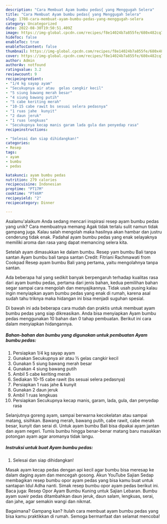 ```yaml
---
description: "Cara Membuat Ayam bumbu pedas{ yang Menggugah Selera"
title: "Cara Membuat Ayam bumbu pedas{ yang Menggugah Selera"
slug: 1708-cara-membuat-ayam-bumbu-pedas-yang-menggugah-selera
category: Uncategorized
date: 2022-08-30T19:50:51.409Z
image: https://img-global.cpcdn.com/recipes/f8e14024b7a855fe/680x482cq70/ayam-bumbu-pedas-foto-resep-utama.jpg
hideToc: false
enableToc: true
enableTocContent: false
thumbnail: https://img-global.cpcdn.com/recipes/f8e14024b7a855fe/680x482cq70/ayam-bumbu-pedas-foto-resep-utama.jpg
cover: https://img-global.cpcdn.com/recipes/f8e14024b7a855fe/680x482cq70/ayam-bumbu-pedas-foto-resep-utama.jpg
author: Admin
authorAv: notfound
ratingvalue: 3.2
reviewcount: 9
recipeingredient:
- "1/4 kg sayap ayam"
- "Secukupnya air atau  gelas cangkir kecil"
- "5 siung bawang merah besar"
- "4 siung bawang putih"
- "5 cabe keriting merah"
- "10-15 cabe rawit bs sesuai selera pedasnya"
- "1 ruas jahe  kunyit"
- "2 daun jeruk"
- "1 ruas lengkuas"
- "Secukupnya kecap manis garam lada gula dan penyedap rasa"
recipeinstructions:

- "Selesai dan siap dihidangkan!"
categories:
- Resep
tags:
- ayam
- bumbu
- pedas

katakunci: ayam bumbu pedas 
nutrition: 279 calories
recipecuisine: Indonesian
preptime: "PT17M"
cooktime: "PT46M"
recipeyield: "2"
recipecategory: Dinner

---
```



Asalamu'alaikum Anda sedang mencari inspirasi resep ayam bumbu pedas yang unik? Cara membuatnya memang Agak tidak terlalu sulit namun tidak gampang juga. Kalau salah mengolah maka hasilnya akan hambar dan justru cenderung tidak enak. Padahal ayam bumbu pedas yang enak selayaknya memiliki aroma dan rasa yang dapat memancing selera kita.


Setelah ayam dimasukkan ke dalam bumbu. Resep yam bumbu Bali tanpa santan Ayam bumbu bali tanpa santan Credit: Fitriani Rachmawati from Cookpad Resep ayam bumbu Bali yang pertama, yaitu mengolahnya tanpa santan.

Ada beberapa hal yang sedikit banyak berpengaruh terhadap kualitas rasa dari ayam bumbu pedas, pertama dari jenis bahan, kedua pemilihan bahan segar sampai cara mengolah dan menyajikannya. Tidak usah pusing kalau ingin menyiapkan ayam bumbu pedas yang enak di rumah, karena asal sudah tahu triknya maka hidangan ini bisa menjadi suguhan spesial.


Di bawah ini ada beberapa cara mudah dan praktis untuk membuat ayam bumbu pedas yang siap dikreasikan. Anda bisa menyiapkan Ayam bumbu pedas menggunakan 10 bahan dan 0 tahap pembuatan. Berikut ini cara dalam menyiapkan hidangannya.

<!--inarticleads1-->

##### Bahan-bahan dan bumbu yang digunakan untuk pembuatan Ayam bumbu pedas:

1. Persiapkan 1/4 kg sayap ayam
1. Gunakan Secukupnya air atau ½ gelas cangkir kecil
1. Gunakan 5 siung bawang merah besar
1. Gunakan 4 siung bawang putih
1. Ambil 5 cabe keriting merah
1. Sediakan 10-15 cabe rawit (bs sesuai selera pedasnya)
1. Persiapkan 1 ruas jahe &amp; kunyit
1. Gunakan 2 daun jeruk
1. Ambil 1 ruas lengkuas
1. Persiapkan Secukupnya kecap manis, garam, lada, gula, dan penyedap rasa


Selanjutnya goreng ayam, sampai berwarna kecokelatan atau sampai matang, sisihkan. Bawang merah, bawang putih, cabe rawit, cabe merah besar, kunyit dan serai di. Untuk ayam bumbu Bali bisa dipakai ayam jantan dan ayam negeri. Tumis bumbu hingga benar-benar matang baru masukkan potongan ayam agar aromanya tidak langu. 

<!--inarticleads2-->

##### Instruksi untuk buat Ayam bumbu pedas:


1. Selesai dan siap dihidangkan!

Masak ayam kecap pedas dengan api kecil agar bumbu bisa meresap ke dalam daging ayam dan mencegah gosong. Akun YouTube Sajian Sedap membagikan resep bumbu opor ayam pedas yang bisa kamu buat untuk santapan Idul Adha nanti. Simak resep bumbu opor ayam pedas berikut ini. Baca juga: Resep Opor Ayam Bumbu Kuning untuk Sajian Lebaran. Bumbu ayam suwir pedas ditambahkan daun jeruk, daun salam, lengkuas, serai, dan jahe, agar semakin wangi dan nikmat. 

Bagaimana? Gampang kan? Itulah cara membuat ayam bumbu pedas yang bisa kamu praktikkan di rumah. Semoga bermanfaat dan selamat mencoba!
